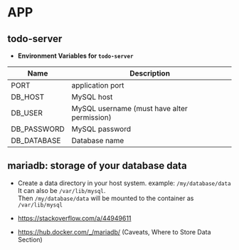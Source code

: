 # APP

## todo-server
- **Environment Variables for `todo-server`**

| Name | Description |
|---|---|
|PORT| application port
|DB_HOST| MySQL host
|DB_USER| MySQL username (must have alter permission)
|DB_PASSWORD| MySQL password
|DB_DATABASE| Database name 


## mariadb: storage of your database data
- Create a data directory in your host system. example: `/my/database/data`  
It can also be `/var/lib/mysql`.   
Then `/my/database/data` will be mounted to the container as `/var/lib/mysql`

- https://stackoverflow.com/a/44949611
- https://hub.docker.com/_/mariadb/ (Caveats, Where to Store Data Section)
